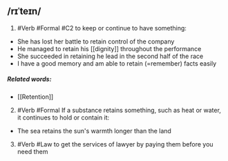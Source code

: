 ## /rɪˈteɪn/  
1. #Verb  #Formal
#C2
to keep or continue to have something:

- She has lost her battle to retain control of the company
- He managed to retain his [[dignity]] throughout the performance
- She succeeded in retaining he lead in the second half of the race
- I have a good memory and am able to retain (=remember) facts easily

##### Related words:
- [[Retention]]

2. #Verb #Formal
If a substance retains something, such as heat or water, it continues to hold or contain it:

- The sea retains the sun's warmth longer than the land

3. #Verb #Law
to get the services of lawyer by paying them before you need them


